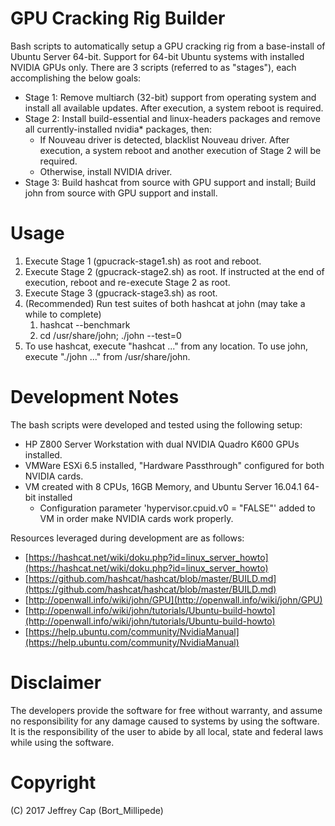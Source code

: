 # GPU Cracking Rig Builder
Bash scripts to automatically setup a GPU cracking rig from a base-install of Ubuntu Server 64-bit. Support for 64-bit Ubuntu systems with installed NVIDIA GPUs only. There are 3 scripts (referred to as "stages"), each accomplishing the below goals:

* Stage 1: Remove multiarch (32-bit) support from operating system and install all available updates. After execution, a system reboot is required.
* Stage 2: Install build-essential and linux-headers packages and remove all currently-installed nvidia* packages, then:
	* If Nouveau driver is detected, blacklist Nouveau driver. After execution, a system reboot and another execution of Stage 2 will be required.
	* Otherwise, install NVIDIA driver.
* Stage 3: Build hashcat from source with GPU support and install; Build john from source with GPU support and install.

# Usage
1. Execute Stage 1 (gpucrack-stage1.sh) as root and reboot.
2. Execute Stage 2 (gpucrack-stage2.sh) as root. If instructed at the end of execution, reboot and re-execute Stage 2 as root.
3. Execute Stage 3 (gpucrack-stage3.sh) as root.
4. (Recommended) Run test suites of both hashcat at john (may take a while to complete)
	1. hashcat --benchmark
	2. cd /usr/share/john; ./john --test=0
5. To use hashcat, execute "hashcat ..." from any location. To use john, execute "./john ..." from /usr/share/john.

# Development Notes
The bash scripts were developed and tested using the following setup:

* HP Z800 Server Workstation with dual NVIDIA Quadro K600 GPUs installed.
* VMWare ESXi 6.5 installed, "Hardware Passthrough" configured for both NVIDIA cards.
* VM created with 8 CPUs, 16GB Memory, and Ubuntu Server 16.04.1 64-bit installed
	* Configuration parameter 'hypervisor.cpuid.v0 = "FALSE"' added to VM in order make NVIDIA cards work properly.

Resources leveraged during development are as follows:

* [https://hashcat.net/wiki/doku.php?id=linux_server_howto](https://hashcat.net/wiki/doku.php?id=linux_server_howto)
* [https://github.com/hashcat/hashcat/blob/master/BUILD.md](https://github.com/hashcat/hashcat/blob/master/BUILD.md)
* [http://openwall.info/wiki/john/GPU](http://openwall.info/wiki/john/GPU)
* [http://openwall.info/wiki/john/tutorials/Ubuntu-build-howto](http://openwall.info/wiki/john/tutorials/Ubuntu-build-howto)
* [https://help.ubuntu.com/community/NvidiaManual](https://help.ubuntu.com/community/NvidiaManual)

# Disclaimer
The developers provide the software for free without warranty, and assume no responsibility for any damage caused to systems by using the software. It is the responsibility of the user to abide by all local, state and federal laws while using the software.

# Copyright
(C) 2017 Jeffrey Cap (Bort_Millipede)